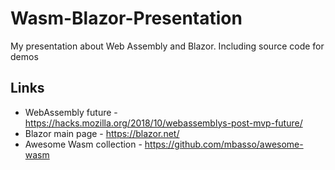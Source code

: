 # Wasm-Blazor-Presentation
My presentation about Web Assembly and Blazor. Including source code for demos

## Links
- WebAssembly future - https://hacks.mozilla.org/2018/10/webassemblys-post-mvp-future/
- Blazor main page - https://blazor.net/ 
- Awesome Wasm collection - https://github.com/mbasso/awesome-wasm
